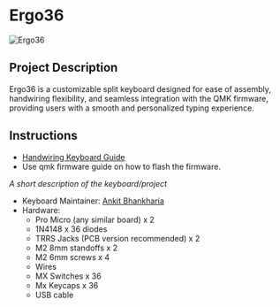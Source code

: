 # Ergo36

![Ergo36](https://i.imgur.com/bYZPD0g.jpeg)

## Project Description
Ergo36 is a customizable split keyboard designed for ease of assembly, handwiring flexibility, and seamless integration with the QMK firmware, providing users with a smooth and personalized typing experience.

## Instructions
<!-- 
* Place the contents of "firmware" folder into `qmk_firmware/keyboards` after changing the folder name to `ergo36` -->
- [Handwiring Keyboard Guide](https://www.youtube.com/watch?v=hjml-K-pV4E)
- Use qmk firmware guide on how to flash the firmware.


*A short description of the keyboard/project*

* Keyboard Maintainer: [Ankit Bhankharia](https://github.com/cupcake08)
* Hardware: 
    - Pro Micro (any similar board) x 2
    - 1N4148 x 36 diodes
    - TRRS Jacks (PCB version recommended) x 2
    - M2 8mm standoffs x 2
    - M2 6mm screws x 4
    - Wires
    - MX Switches x 36
    - Mx Keycaps x 36
    - USB cable



